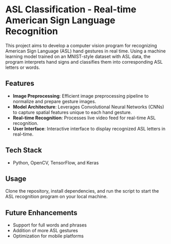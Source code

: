 # ASL Classification - Real-time American Sign Language Recognition

This project aims to develop a computer vision program for recognizing American Sign Language (ASL) hand gestures in real time. Using a machine learning model trained on an MNIST-style dataset with ASL data, the program interprets hand signs and classifies them into corresponding ASL letters or words.

## Features
- **Image Preprocessing**: Efficient image preprocessing pipeline to normalize and prepare gesture images.
- **Model Architecture**: Leverages Convolutional Neural Networks (CNNs) to capture spatial features unique to each hand gesture.
- **Real-time Recognition**: Processes live video feed for real-time ASL recognition.
- **User Interface**: Interactive interface to display recognized ASL letters in real-time.

## Tech Stack
- Python, OpenCV, TensorFlow, and Keras

## Usage
Clone the repository, install dependencies, and run the script to start the ASL recognition program on your local machine.

## Future Enhancements
- Support for full words and phrases
- Addition of more ASL gestures
- Optimization for mobile platforms
